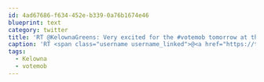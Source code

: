 ```yaml
---
id: 4ad67686-f634-452e-b339-0a76b1674e46
blueprint: text
category: twitter
title: 'RT @KelownaGreens: Very excited for the #votemob tomorrow at the Sails in #Kelowna. 1:30pm. Hope to see many people out for the event! # ...'
caption: 'RT <span class="username username_linked">@<a href="https://twitter.com/KelownaGreens" title="Kelowna Green Party">KelownaGreens</a></span>: Very excited for the <span class="hashtag hashtag_local">#<a href="http://tweettemp.darylchymko.ca/?tag=votemob">votemob</a> tomorrow at the Sails in <span class="hashtag hashtag_local">#<a href="http://tweettemp.darylchymko.ca/?tag=kelowna">Kelowna</a>. 1:30pm. Hope to see many people out for the event! # ...'
tags:
  - Kelowna
  - votemob
---
```

